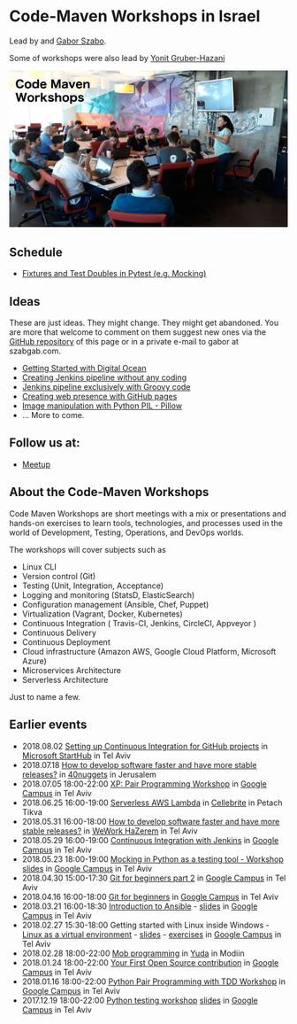 # Code-Maven Workshops in Israel

Lead by and [Gabor Szabo](https://www.linkedin.com/in/szabgab/).

Some of workshops were also lead by [Yonit Gruber-Hazani](https://www.linkedin.com/in/yonitgruber/)

![Code-Maven Workshops](images/code-maven-workshops-800x450.png)

## Schedule

* [Fixtures and Test Doubles in Pytest (e.g. Mocking)](fixtures-and-test-doubles-in-python)

## Ideas

These are just ideas. They might change. They might get abandoned. You are more that welcome to comment on them
suggest new ones via the [GitHub repository](https://github.com/szabgab/workshops/) of this page or in
a private e-mail to gabor at szabgab.com.

* [Getting Started with Digital Ocean](getting-started-with-digital-ocean)
* [Creating Jenkins pipeline without any coding](creating-jenkins-pipelines-without-any-coding)
* [Jenkins pipeline exclusively with Groovy code](jenkins-pipeline-with-groovy-code)
* [Creating web presence with GitHub pages](creating-web-presence-with-github-pages)
* [Image manipulation with Python PIL - Pillow](image-manipulation-with-python-pil-pillow)
* ... More to come.

## Follow us at:

* [Meetup](https://www.meetup.com/Code-Mavens/)

## About the Code-Maven Workshops

Code Maven Workshops are short meetings with a mix or presentations and hands-on exercises to learn tools, technologies, and processes used in the world of Development,
Testing, Operations, and DevOps worlds.

The workshops will cover subjects such as

* Linux CLI
* Version control (Git)
* Testing (Unit, Integration, Acceptance)
* Logging and monitoring (StatsD, ElasticSearch)
* Configuration management (Ansible, Chef, Puppet)
* Virtualization (Vagrant, Docker, Kubernetes)
* Continuous Integration ( Travis-CI, Jenkins, CircleCI, Appveyor )
* Continuous Delivery
* Continuous Deployment
* Cloud infrastructure (Amazon AWS, Google Cloud Platform, Microsoft Azure)
* Microservices Architecture
* Serverless Architecture

Just to name a few.

## Earlier events

* 2018.08.02 [Setting up Continuous Integration for GitHub projects](setting-up-continuous-integration-for-github-projects) in [Microsoft StartHub](http://starthub.co.il/) in Tel Aviv
* 2018.07.18 [How to develop software faster and have more stable releases?](how-to-develop-software-faster-and-have-more-stable-releases-jlm) in [40nuggets](https://40nuggets.com/) in Jerusalem
* 2018.07.05 18:00-22:00 [XP: Pair Programming Workshop](https://www.meetup.com/Code-Mavens/events/249863089/) in [Google Campus](https://www.campus.co/tel-aviv/en) in Tel Aviv
* 2018.06.25 16:00-19:00 [Serverless AWS Lambda](https://www.meetup.com/Code-Mavens/events/246910872/) in [Cellebrite](https://www.cellebrite.com/) in Petach Tikva
* 2018.05.31 16:00-18:00 [How to develop software faster and have more stable releases?](https://www.meetup.com/Code-Mavens/events/251148675/) in [WeWork HaZerem](https://www.wework.com/buildings/10-hazerem-st--tel-aviv) in Tel Aviv
* 2018.05.29 16:00-19:00 [Continuous Integration with Jenkins](https://www.meetup.com/Code-Mavens/events/246910783/) in [Google Campus](https://www.campus.co/tel-aviv/en) in Tel Aviv
* 2018.05.23 18:00-19:00 [Mocking in Python as a testing tool - Workshop](https://www.meetup.com/PyWeb-IL/events/246802670/) [slides](https://code-maven.com/slides/python-mocking/) in [Google Campus](https://www.campus.co/tel-aviv/en) in Tel Aviv
* 2018.04.30 15:00-17:30 [Git for beginners part 2](https://www.meetup.com/Code-Mavens/events/249897829/) in [Google Campus](https://www.campus.co/tel-aviv/en) in Tel Aviv
* 2018.04.16 16:00-18:00 [Git for beginners](https://www.meetup.com/Code-Mavens/events/246910733/) in [Google Campus](https://www.campus.co/tel-aviv/en) in Tel Aviv
* 2018.03.21 16:00-18:30 [Introduction to Ansible](https://www.meetup.com/Code-Mavens/events/246910297/) - [slides](https://code-maven.com/ws2) in [Google Campus](https://www.campus.co/tel-aviv/en) in Tel Aviv
* 2018.02.27 15:30-18:00 Getting started with Linux inside Windows - [Linux as a virtual environment](https://www.meetup.com/Code-Mavens/events/246815054/) - [slides](https://code-maven.com/ws1) - [exercises](https://code-maven.com/exercise-linux-as-a-virtual-environment-nginx) in [Google Campus](https://www.campus.co/tel-aviv/en) in Tel Aviv
* 2018.02.28 18:00-22:00 [Mob programming](https://www.meetup.com/Code-Mavens/events/246827710/) in [Yuda](https://modiinapp.com/en/page/4875/yuda-center-for-young-adults) in Modiin
* 2018.01.24 18:00-22:00 [Your First Open Source contribution](https://www.meetup.com/Code-Mavens/events/246683264/) in [Google Campus](https://www.campus.co/tel-aviv/en) in Tel Aviv
* 2018.01.16 18:00-22:00 [Python Pair Programming with TDD Workshop](https://www.meetup.com/PyWeb-IL/events/246150120/) in [Google Campus](https://www.campus.co/tel-aviv/en) in Tel Aviv
* 2017.12.19 18:00-22:00 [Python testing workshop](https://www.meetup.com/PyWeb-IL/events/245433267/) [slides](https://code-maven.com/slides/python-programming/testing-with-pytest) in [Google Campus](https://www.campus.co/tel-aviv/en) in Tel Aviv



<link href="/workshops.css" rel="stylesheet">
<script src="/workshops.js"></script>
